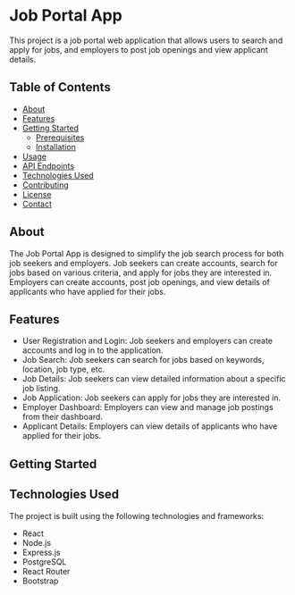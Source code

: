# Job Portal App

This project is a job portal web application that allows users to search and apply for jobs, and employers to post job openings and view applicant details.

## Table of Contents

- [About](#about)
- [Features](#features)
- [Getting Started](#getting-started)
  - [Prerequisites](#prerequisites)
  - [Installation](#installation)
- [Usage](#usage)
- [API Endpoints](#api-endpoints)
- [Technologies Used](#technologies-used)
- [Contributing](#contributing)
- [License](#license)
- [Contact](#contact)

## About

The Job Portal App is designed to simplify the job search process for both job seekers and employers. Job seekers can create accounts, search for jobs based on various criteria, and apply for jobs they are interested in. Employers can create accounts, post job openings, and view details of applicants who have applied for their jobs.

## Features

- User Registration and Login: Job seekers and employers can create accounts and log in to the application.
- Job Search: Job seekers can search for jobs based on keywords, location, job type, etc.
- Job Details: Job seekers can view detailed information about a specific job listing.
- Job Application: Job seekers can apply for jobs they are interested in.
- Employer Dashboard: Employers can view and manage job postings from their dashboard.
- Applicant Details: Employers can view details of applicants who have applied for their jobs.

## Getting Started

## Technologies Used

The project is built using the following technologies and frameworks:

- React
- Node.js
- Express.js
- PostgreSQL
- React Router
- Bootstrap